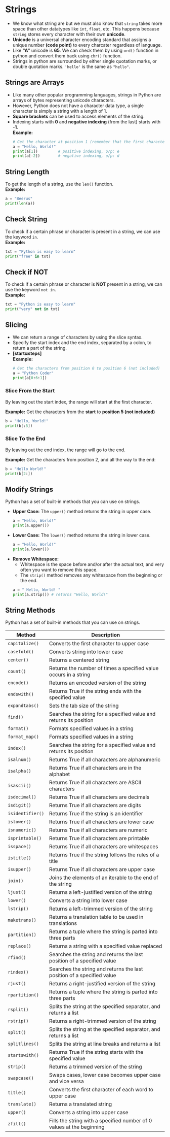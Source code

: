 # Strings

* We know what string are but we must also know that `string` takes more space than other datatypes like `int`, `float`, etc. This happens because `string` stores every character with their own **unicode**.
* **Unicode** is a universal character encoding standard that assigns a unique number **(code point)** to every charcater regardless of language.
* Like **"A"** unicode is **65**. We can check them by using `ord()` function in python and convert them back using `chr()` function.
* Strings in python are surrounded by either single quotation marks, or double quotation marks. `'hello'` is the same as `"hello"`.


## Strings are Arrays

- Like many other popular programming languages, strings in Python are arrays of bytes representing unicode characters.
- However, Python does not have a character data type, a single character is simply a string with a length of 1.
- **Square brackets** can be used to access elements of the string.
- Indexing starts with **0** and **negative indexing** (from the last) starts with **-1**.<br/>
    **Example:**
    ```python
    # Get the character at position 1 (remember that the first character has the position 0)
    a = "Hello, World!"
    print(a[1])         # positive indexing, o/p: e
    print(a[-2])        # negative indexing, o/p: d
    ```

## String Length

To get the length of a string, use the `len()` function.<br/>
**Example:**
```python
a = "Beerus"
print(len(a))
```

## Check String

To check if a certain phrase or character is present in a string, we can use the keyword `in`.<br/>
**Example:**
```python
txt = "Python is easy to learn"
print("free" in txt)
```

## Check if NOT

To check if a certain phrase or character is **NOT** present in a string, we can use the keyword `not in`.<br/>
**Example:**
```python
txt = "Python is easy to learn"
print("very" not in txt)
```

## Slicing

- We can return a range of characters by using the slice syntax.
- Specify the start index and the end index, separated by a colon, to return a part of the string.
- **[start:end:steps]** <br/>
    **Example:**
    ```python
    # Get the characters from position 0 to position 6 (not included)
    a = "Python Coder"
    print(a[0:6:1])
    ```

### Slice From the Start

By leaving out the start index, the range will start at the first character.

**Example:** Get the characters from the **start** to **position 5 (not included)**
```python
b = "Hello, World!"
print(b[:5])
```

### Slice To the End

By leaving out the end index, the range will go to the end.

**Example:** Get the characters from position 2, and all the way to the end:
```python
b = "Hello World!"
print(b[2:])
```

## Modify Strings

Python has a set of built-in methods that you can use on strings.

- **Upper Case:** The `upper()` method returns the string in upper case.
    ```python
    a = "Hello, World!"
    print(a.upper())
    ```
- **Lower Case:** The `lower()` method returns the string in lower case.
    ```python
    a = "Hello, World!"
    print(a.lower())
    ```
- **Remove Whitespace:**
    * Whitespace is the space before and/or after the actual text, and very often you want to remove this space.
    * The `strip()` method removes any whitespace from the beginning or the end.
    ```python
    a = " Hello, World! "
    print(a.strip()) # returns "Hello, World!"
    ```


## String Methods

Python has a set of built-in methods that you can use on strings.

| Method         | Description                                                                 |
|----------------|-----------------------------------------------------------------------------|
| `capitalize()` | Converts the first character to upper case                                 |
| `casefold()`   | Converts string into lower case                                             |
| `center()`     | Returns a centered string                                                   |
| `count()`      | Returns the number of times a specified value occurs in a string           |
| `encode()`     | Returns an encoded version of the string                                   |
| `endswith()`   | Returns True if the string ends with the specified value                   |
| `expandtabs()` | Sets the tab size of the string                                             |
| `find()`       | Searches the string for a specified value and returns its position         |
| `format()`     | Formats specified values in a string                                       |
| `format_map()` | Formats specified values in a string                                       |
| `index()`      | Searches the string for a specified value and returns its position         |
| `isalnum()`    | Returns True if all characters are alphanumeric                            |
| `isalpha()`    | Returns True if all characters are in the alphabet                         |
| `isascii()`    | Returns True if all characters are ASCII characters                        |
| `isdecimal()`  | Returns True if all characters are decimals                                |
| `isdigit()`    | Returns True if all characters are digits                                  |
| `isidentifier()`| Returns True if the string is an identifier                               |
| `islower()`    | Returns True if all characters are lower case                              |
| `isnumeric()`  | Returns True if all characters are numeric                                 |
| `isprintable()`| Returns True if all characters are printable                               |
| `isspace()`    | Returns True if all characters are whitespaces                             |
| `istitle()`    | Returns True if the string follows the rules of a title                    |
| `isupper()`    | Returns True if all characters are upper case                              |
| `join()`       | Joins the elements of an iterable to the end of the string                 |
| `ljust()`      | Returns a left-justified version of the string                             |
| `lower()`      | Converts a string into lower case                                          |
| `lstrip()`     | Returns a left-trimmed version of the string                               |
| `maketrans()`  | Returns a translation table to be used in translations                     |
| `partition()`  | Returns a tuple where the string is parted into three parts                |
| `replace()`    | Returns a string with a specified value replaced                           |
| `rfind()`      | Searches the string and returns the last position of a specified value     |
| `rindex()`     | Searches the string and returns the last position of a specified value     |
| `rjust()`      | Returns a right-justified version of the string                            |
| `rpartition()` | Returns a tuple where the string is parted into three parts                |
| `rsplit()`     | Splits the string at the specified separator, and returns a list           |
| `rstrip()`     | Returns a right-trimmed version of the string                              |
| `split()`      | Splits the string at the specified separator, and returns a list           |
| `splitlines()` | Splits the string at line breaks and returns a list                        |
| `startswith()` | Returns True if the string starts with the specified value                 |
| `strip()`      | Returns a trimmed version of the string                                    |
| `swapcase()`   | Swaps cases, lower case becomes upper case and vice versa                  |
| `title()`      | Converts the first character of each word to upper case                    |
| `translate()`  | Returns a translated string                                                |
| `upper()`      | Converts a string into upper case                                          |
| `zfill()`      | Fills the string with a specified number of 0 values at the beginning      |
